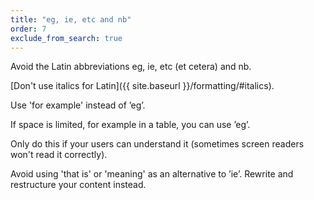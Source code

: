 ```yaml
---
title: "eg, ie, etc and nb"
order: 7
exclude_from_search: true
---
```


Avoid the Latin abbreviations eg, ie, etc (et cetera) and nb.

[Don't use italics for Latin]({{ site.baseurl }}/formatting/#italics).

Use 'for example' instead of &#8217;eg&#8217;.

If space is limited, for example in a table, you can use &#8217;eg&#8217;.

Only do this if your users can understand it (sometimes screen readers won't read it correctly).

Avoid using 'that is' or 'meaning' as an alternative to &#8217;ie&#8217;. Rewrite and restructure your content instead.
